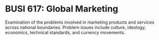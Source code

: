 # BUSI 617: Global Marketing

Examination of the problems involved in marketing products and services across national boundaries. Problem issues include culture, ideology, economics, technical standards, and currency movements.